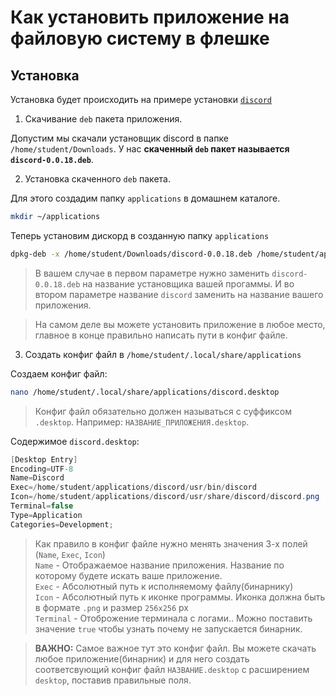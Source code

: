 # Как установить приложение на файловую систему в флешке

## Установка
Установка будет происходить на примере установки [`discord`](https://discord.com/)

1. Скачивание `deb` пакета приложения.

Допустим мы скачали установщик discord в папке `/home/student/Downloads`. У нас **скаченный `deb` пакет называется `discord-0.0.18.deb`**.

2. Установка скаченного `deb` пакета.

Для этого создадим папку `applications` в домашнем каталоге.
```bash
mkdir ~/applications
```

Теперь установим дискорд в созданную папку `applications`
```bash
dpkg-deb -x /home/student/Downloads/discord-0.0.18.deb /home/student/applications/discord
```
> В вашем случае в первом параметре нужно заменить `discord-0.0.18.deb` на название установщика вашей прогаммы. И во втором параметре название `discord` заменить на название вашего приложения.

> На самом деле вы можете установить приложение в любое место, главное в конце правильно написать пути в конфиг файле.

3. Создать конфиг файл в `/home/student/.local/share/applications`

Создаем конфиг файл:
```bash
nano /home/student/.local/share/applications/discord.desktop
```
> Конфиг файл обязательно должен называться с суффиксом `.desktop`. Например: `НАЗВАНИЕ_ПРИЛОЖЕНИЯ.desktop`.

Содержимое `discord.desktop`:
```cs
[Desktop Entry]
Encoding=UTF-8
Name=Discord
Exec=/home/student/applications/discord/usr/bin/discord
Icon=/home/student/applications/discord/usr/share/discord/discord.png
Terminal=false
Type=Application
Categories=Development;
```
> Как правило в конфиг файле нужно менять значения 3-х полей (`Name`, `Exec`, `Icon`)<br>
> `Name` - Отображаемое название приложения. Название по которому будете искать ваше приложение.<br>
> `Exec` - Абсолютный путь к исполняемому файлу(бинарнику)<br>
> `Icon` - Абсолютный путь к иконке программы. Иконка должна быть в формате `.png` и размер `256x256` px<br>
> `Terminal` - Отоброжение терминала с логами.. Можно поставить значение `true` чтобы узнать почему не запускается бинарник.<br>

> **ВАЖНО:** Самое важное тут это конфиг файл. Вы можете скачать любое приложение(бинарник) и для него создать соответсвующий конфиг файл `НАЗВАНИЕ.desktop` с расширением `desktop`, поставив правильные поля.
